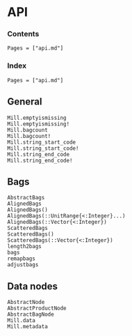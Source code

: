 # API

### Contents

```@contents
Pages = ["api.md"]
```

### Index

```@index
Pages = ["api.md"]
```

## General

```@docs
Mill.emptyismissing
Mill.emptyismissing!
Mill.bagcount
Mill.bagcount!
Mill.string_start_code
Mill.string_start_code!
Mill.string_end_code
Mill.string_end_code!
```

## Bags

```@docs
AbstractBags
AlignedBags
AlignedBags()
AlignedBags(::UnitRange{<:Integer}...)
AlignedBags(::Vector{<:Integer})
ScatteredBags
ScatteredBags()
ScatteredBags(::Vector{<:Integer})
length2bags
bags
remapbags
adjustbags
```

## Data nodes

```@docs
AbstractNode
AbstractProductNode
AbstractBagNode
Mill.data
Mill.metadata
```
